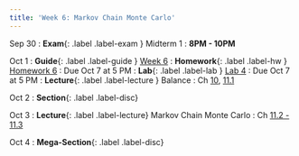```yaml
---
title: 'Week 6: Markov Chain Monte Carlo'
---
```


Sep 30
: **Exam**{: .label .label-exam } Midterm 1
    : **8PM - 10PM**

Oct 1
: **Guide**{: .label .label-guide } [Week 6](/assets/guides/fall24/week06.pdf)
: **Homework**{: .label .label-hw } [Homework 6](http://prob140.datahub.berkeley.edu/hub/user-redirect/git-pull?repo=https://github.com/prob140/materials-fa24&branch=main&subPath=hw/Homework_06.ipynb)
    : Due Oct 7 at 5 PM
: **Lab**{: .label .label-lab } [Lab 4](http://prob140.datahub.berkeley.edu/hub/user-redirect/git-pull?repo=https://github.com/prob140/materials-fa24&branch=main&subPath=lab/Lab_04.ipynb)
    : Due Oct 7 at 5 PM
: **Lecture**{: .label .label-lecture } Balance
    : Ch [10](http://prob140.org/textbook/content/Chapter_10/00_Markov_Chains.html), [11.1](http://prob140.org/textbook/content/Chapter_11/00_Markov_Chain_Monte_Carlo.html)


Oct 2
: **Section**{: .label .label-disc}

Oct 3
: **Lecture**{: .label .label-lecture} Markov Chain Monte Carlo
    : Ch [11.2 - 11.3](http://prob140.org/textbook/content/Chapter_11/02_Code_Breaking.html)

Oct 4
: **Mega-Section**{: .label .label-disc}
